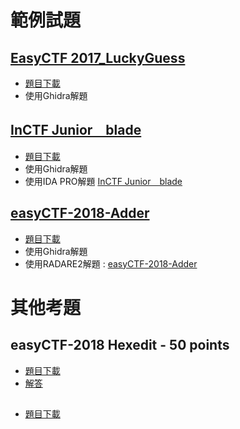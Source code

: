 # 範例試題
## [EasyCTF 2017_LuckyGuess]()
- [題目下載]()
- 使用Ghidra解題 

## [InCTF Junior　blade]()
- [題目下載]()
- 使用Ghidra解題 
- 使用IDA PRO解題 [InCTF Junior　blade](https://medium.com/@amustaque97/demystify-reverse-engineering-ctf-challenge-blade-40c45e7933c0)
## [easyCTF-2018-Adder]()
- [題目下載](https://github.com/MyDearGreatTeacher/Reversing202209/blob/main/Data/adder)
- 使用Ghidra解題 
- 使用RADARE2解題 : [easyCTF-2018-Adder](https://github.com/asinggih/easyCTF-2018-writeups/blob/master/Reverse_Engineering/Adder.md)


# 其他考題
## easyCTF-2018  Hexedit - 50 points
- [題目下載](https://github.com/MyDearGreatTeacher/Reversing202209/blob/main/Data/hexedit)
- [解答](https://github.com/asinggih/easyCTF-2018-writeups/blob/master/Reverse_Engineering/hexedit.md)
##  
- [題目下載]()
